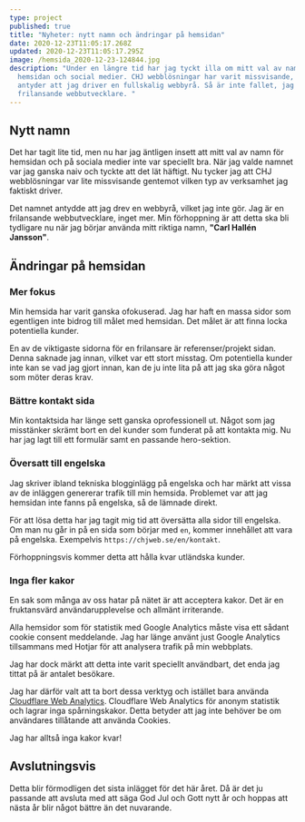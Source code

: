 ```yaml
---
type: project
published: true
title: "Nyheter: nytt namn och ändringar på hemsidan"
date: 2020-12-23T11:05:17.268Z
updated: 2020-12-23T11:05:17.295Z
image: /hemsida_2020-12-23-124844.jpg
description: "Under en längre tid har jag tyckt illa om mitt val av namn på
  hemsidan och social medier. CHJ webblösningar har varit missvisande, då det
  antyder att jag driver en fullskalig webbyrå. Så är inte fallet, jag är en
  frilansande webbutvecklare. "
---
```

## Nytt namn

Det har tagit lite tid, men nu har jag äntligen insett att mitt val av namn för hemsidan och på sociala medier inte var speciellt bra. När jag valde namnet var jag ganska naiv och tyckte att det lät häftigt. Nu tycker jag att CHJ webblösningar var lite missvisande gentemot vilken typ av verksamhet jag faktiskt driver.

Det namnet antydde att jag drev en webbyrå, vilket jag inte gör. Jag är en frilansande webbutvecklare, inget mer. Min förhoppning är att detta ska bli tydligare nu när jag börjar använda mitt riktiga namn, **"Carl Hallén Jansson"**.

## Ändringar på hemsidan

### Mer fokus

Min hemsida har varit ganska ofokuserad. Jag har haft en massa sidor som egentligen inte bidrog till målet med hemsidan. Det målet är att finna locka potentiella kunder.

En av de viktigaste sidorna för en frilansare är referenser/projekt sidan. Denna saknade jag innan, vilket var ett stort misstag. Om potentiella kunder inte kan se vad jag gjort innan, kan de ju inte lita på att jag ska göra något som möter deras krav.

### Bättre kontakt sida

Min kontaktsida har länge sett ganska oprofessionell ut. Något som jag misstänker skrämt bort en del kunder som funderat på att kontakta mig. Nu har jag lagt till ett formulär samt en passande hero-sektion.

### Översatt till engelska

Jag skriver ibland tekniska blogginlägg på engelska och har märkt att vissa av de inläggen genererar trafik till min hemsida. Problemet var att jag hemsidan inte fanns på engelska, så de lämnade direkt.

För att lösa detta har jag tagit mig tid att översätta alla sidor till engelska. Om man nu går in på en sida som börjar med `en`, kommer innehållet att vara på engelska. Exempelvis `https://chjweb.se/en/kontakt`.

Förhoppningsvis kommer detta att hålla kvar utländska kunder.

### Inga fler kakor

En sak som många av oss hatar på nätet är att acceptera kakor. Det är en fruktansvärd användarupplevelse och allmänt irriterande.

Alla hemsidor som för statistik med Google Analytics måste visa ett sådant cookie consent meddelande. Jag har länge använt just Google Analytics tillsammans med Hotjar för att analysera trafik på min webbplats. 

Jag har dock märkt att detta inte varit speciellt användbart, det enda jag tittat på är antalet besökare.

Jag har därför valt att ta bort dessa verktyg och istället bara använda [Cloudflare Web Analytics](https://www.cloudflare.com/web-analytics/). Cloudflare Web Analytics för anonym statistik och lagrar inga spårningskakor. Detta betyder att jag inte behöver be om användares tillåtande att använda Cookies.

Jag har alltså inga kakor kvar!

## Avslutningsvis

Detta blir förmodligen det sista inlägget för det här året. Då är det ju passande att avsluta med att säga God Jul och Gott nytt år och hoppas att nästa år blir något bättre än det nuvarande.

